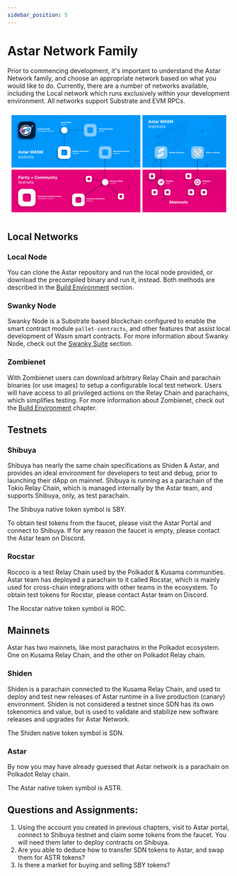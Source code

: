 ```yaml
---
sidebar_position: 5
---
```


# Astar Network Family

Prior to commencing development, it's important to understand the Astar Network family, and choose an appropriate network based on what you would like to do. Currently, there are a number of networks available, including the Local network which runs exclusively within your development environment. All networks support Substrate and EVM RPCs.

![Astar networks](img/networks.png)

## Local Networks

### Local Node

You can clone the Astar repository and run the local node provided, or download the precompiled binary and run it, instead. Both methods are described in the [Build Environment](../environment) section.

### Swanky Node

Swanky Node is a Substrate based blockchain configured to enable the smart contract module `pallet-contracts`, and other features that assist local development of Wasm smart contracts.
For more information about Swanky Node, check out the [Swanky Suite](/docs/build/build-on-layer-1/smart-contracts/wasm/swanky-suite/index.md) section.

### Zombienet

With Zombienet users can download arbitrary Relay Chain and parachain binaries (or use images) to setup a configurable local test network. Users will have access to all privileged actions on the Relay Chain and parachains, which simplifies testing. For more information about Zombienet, check out the [Build Environment](../environment/zombienet-testing) chapter.

## Testnets

### Shibuya

Shibuya has nearly the same chain specifications as Shiden & Astar, and provides an ideal environment for developers to test and debug, prior to launching their dApp on mainnet.
Shibuya is running as a parachain of the Tokio Relay Chain, which is managed internally by the Astar team, and supports Shibuya, only, as test parachain.

The Shibuya native token symbol is SBY.

To obtain test tokens from the faucet, please visit the Astar Portal and connect to Shibuya. If for any reason the faucet is empty, please contact the Astar team on Discord.

### Rocstar

Rococo is a test Relay Chain used by the Polkadot & Kusama communities. Astar team has deployed a parachain to it called Rocstar, which is mainly used for cross-chain integrations with other teams in the ecosystem. To obtain test tokens for Rocstar, please contact Astar team on Discord.

The Rocstar native token symbol is ROC.

## Mainnets

Astar has two mainnets, like most parachains in the Polkadot ecosystem. One on Kusama Relay Chain, and the other on Polkadot Relay chain.

### Shiden

Shiden is a parachain connected to the Kusama Relay Chain, and used to deploy and test new releases of Astar runtime in a live production (canary) environment. Shiden is not considered a testnet since SDN has its own tokenomics and value, but is used to validate and stabilize new software releases and upgrades for Astar Network.

The Shiden native token symbol is SDN.

### Astar

By now you may have already guessed that Astar network is a parachain on Polkadot Relay chain.

The Astar native token symbol is ASTR.

## Questions and Assignments:

1. Using the account you created in previous chapters, visit to Astar portal, connect to Shibuya testnet and claim some tokens from the faucet. You will need them later to deploy contracts on Shibuya.
2. Are you able to deduce how to transfer SDN tokens to Astar, and swap them for ASTR tokens?
3. Is there a market for buying and selling SBY tokens?
